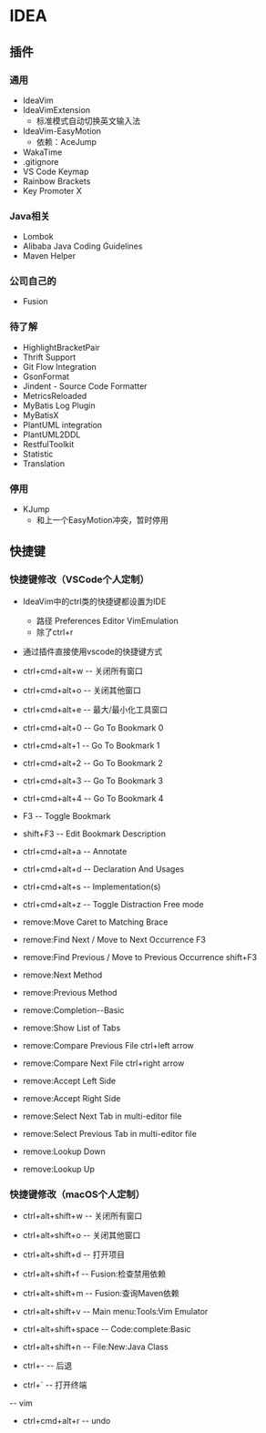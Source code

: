 # IDEA

## 插件

### 通用

- IdeaVim
- IdeaVimExtension
  - 标准模式自动切换英文输入法
- IdeaVim-EasyMotion
  - 依赖：AceJump
- WakaTime
- .gitignore
- VS Code Keymap
- Rainbow Brackets
- Key Promoter X

### Java相关

- Lombok
- Alibaba Java Coding Guidelines
- Maven Helper

### 公司自己的

- Fusion

### 待了解

- HighlightBracketPair
- Thrift Support
- Git Flow Integration
- GsonFormat
- Jindent - Source Code Formatter
- MetricsReloaded
- MyBatis Log Plugin
- MyBatisX
- PlantUML integration
- PlantUML2DDL
- RestfulToolkit
- Statistic
- Translation

### 停用

- KJump
  - 和上一个EasyMotion冲突，暂时停用

## 快捷键

### 快捷键修改（VSCode个人定制）

- IdeaVim中的ctrl类的快捷键都设置为IDE
  - 路径 Preferences Editor VimEmulation
  - 除了ctrl+r

- 通过插件直接使用vscode的快捷键方式
- ctrl+cmd+alt+w  --  关闭所有窗口
- ctrl+cmd+alt+o  --  关闭其他窗口
- ctrl+cmd+alt+e  --  最大/最小化工具窗口

- ctrl+cmd+alt+0  --  Go To Bookmark 0
- ctrl+cmd+alt+1  --  Go To Bookmark 1
- ctrl+cmd+alt+2  --  Go To Bookmark 2
- ctrl+cmd+alt+3  --  Go To Bookmark 3
- ctrl+cmd+alt+4  --  Go To Bookmark 4

- F3  --  Toggle Bookmark
- shift+F3  --  Edit Bookmark Description

- ctrl+cmd+alt+a  --  Annotate
- ctrl+cmd+alt+d  --  Declaration And Usages
- ctrl+cmd+alt+s  --  Implementation(s)
- ctrl+cmd+alt+z  --  Toggle Distraction Free mode

- remove:Move Caret to Matching Brace
- remove:Find Next / Move to Next Occurrence  F3
- remove:Find Previous / Move to Previous Occurrence  shift+F3
- remove:Next Method
- remove:Previous Method
- remove:Completion--Basic 
- remove:Show List of Tabs
- remove:Compare Previous File  ctrl+left arrow
- remove:Compare Next File  ctrl+right arrow
- remove:Accept Left Side
- remove:Accept Right Side
- remove:Select Next Tab in multi-editor file
- remove:Select Previous Tab in multi-editor file
- remove:Lookup Down
- remove:Lookup Up  















### 快捷键修改（macOS个人定制）

- ctrl+alt+shift+w  --  关闭所有窗口
- ctrl+alt+shift+o  --  关闭其他窗口
- ctrl+alt+shift+d  --  打开项目

- ctrl+alt+shift+f  --  Fusion:检查禁用依赖
- ctrl+alt+shift+m  --  Fusion:查询Maven依赖

- ctrl+alt+shift+v  --  Main menu:Tools:Vim Emulator

- ctrl+alt+shift+space  --  Code:complete:Basic

- ctrl+alt+shift+n  --  File:New:Java Class

- ctrl+-  --  后退
- ctrl+`  --  打开终端

-- vim
- ctrl+cmd+alt+r  --  undo